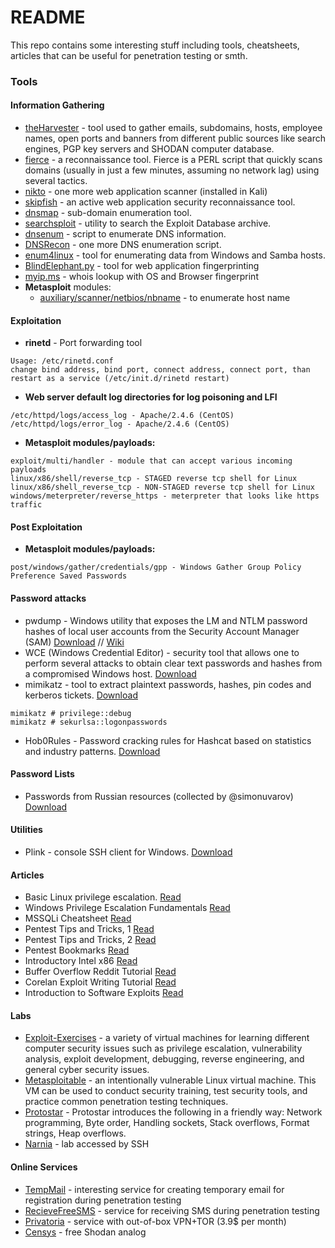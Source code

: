 # README
This repo contains some interesting stuff including tools, cheatsheets, articles that can be useful for penetration testing or smth.

### Tools

#### Information Gathering
* [theHarvester](http://tools.kali.org/information-gathering/theharvester) - tool used to gather emails, subdomains, hosts, employee names, open ports and banners from different public sources like search engines, PGP key servers and SHODAN computer database.
* [fierce](http://tools.kali.org/information-gathering/fierce) - a reconnaissance tool. Fierce is a PERL script that quickly scans domains (usually in just a few minutes, assuming no network lag) using several tactics.
* [nikto](https://tools.kali.org/information-gathering/nikto) - one more web application scanner (installed in Kali)
* [skipfish](http://tools.kali.org/web-applications/skipfish) - an active web application security reconnaissance tool.
* [dnsmap](http://tools.kali.org/information-gathering/dnsmap) - sub-domain enumeration tool.
* [searchsploit](http://tools.kali.org/information-gathering/exploitdb) - utility to search the Exploit Database archive.
* [dnsenum](http://tools.kali.org/information-gathering/dnsenum) - script to enumerate DNS information.
* [DNSRecon](http://tools.kali.org/information-gathering/dnsrecon) - one more DNS enumeration script.
* [enum4linux](http://tools.kali.org/information-gathering/enum4linux) - tool for enumerating data from Windows and Samba hosts.
* [BlindElephant.py](http://tools.kali.org/web-applications/blindelephant) - tool for web application fingerprinting
* [myip.ms](https://myip.ms/) - whois lookup with OS and Browser fingerprint
* **Metasploit** modules:
   * [auxiliary/scanner/netbios/nbname](https://www.offensive-security.com/metasploit-unleashed/scanner-netbios-auxiliary-modules/) - to enumerate host name

#### Exploitation
* **rinetd** - Port forwarding tool
```
Usage: /etc/rinetd.conf
change bind address, bind port, connect address, connect port, than restart as a service (/etc/init.d/rinetd restart)
```

* **Web server default log directories for log poisoning and LFI**
```
/etc/httpd/logs/access_log - Apache/2.4.6 (CentOS)
/etc/httpd/logs/error_log - Apache/2.4.6 (CentOS)
```
* **Metasploit modules/payloads:**
```
exploit/multi/handler - module that can accept various incoming payloads
linux/x86/shell/reverse_tcp - STAGED reverse tcp shell for Linux
linux/x86/shell_reverse_tcp - NON-STAGED reverse tcp shell for Linux
windows/meterpreter/reverse_https - meterpreter that looks like https traffic
```

#### Post Exploitation
* **Metasploit modules/payloads:**
```
post/windows/gather/credentials/gpp - Windows Gather Group Policy Preference Saved Passwords
```

#### Password attacks
* pwdump - Windows utility that exposes the LM and NTLM password hashes of local user accounts from the Security Account Manager (SAM)
[Download](https://www.dropbox.com/s/ixs1ac0xgl245ea/pwdump.zip?dl=0) //
[Wiki](https://en.wikipedia.org/wiki/Pwdump)
* WCE (Windows Credential Editor) - security tool that allows one to perform several attacks to obtain clear text passwords and hashes from a compromised Windows host.
[Download](https://www.dropbox.com/s/lncton1vtm3fwzp/wce_v1_3beta.zip?dl=0)
* mimikatz - tool to extract plaintext passwords, hashes, pin codes and kerberos tickets. [Download](https://github.com/gentilkiwi/mimikatz/releases/)
```
mimikatz # privilege::debug
mimikatz # sekurlsa::logonpasswords
```

* Hob0Rules - Password cracking rules for Hashcat based on statistics and industry patterns. [Download](https://github.com/praetorian-inc/Hob0Rules)

#### Password Lists
* Passwords from Russian resources (collected by @simonuvarov)
[Download](https://github.com/simonuvarov/password-lists)

#### Utilities
* Plink - console SSH client for Windows.
[Download](https://www.dropbox.com/s/g42q3pkrlioym75/plink.exe?dl=0)

#### Articles
* Basic Linux privilege escalation.
[Read](https://blog.g0tmi1k.com/2011/08/basic-linux-privilege-escalation/)
* Windows Privilege Escalation Fundamentals
[Read](http://www.fuzzysecurity.com/tutorials/16.html)
* MSSQLi Cheatsheet
[Read](https://www.exploit-db.com/papers/12975/)
* Pentest Tips and Tricks, 1
[Read](https://jivoi.github.io/2015/07/01/pentest-tips-and-tricks/)
* Pentest Tips and Tricks, 2
[Read](https://jivoi.github.io/2015/08/21/pentest-tips-and-tricks-number-2/)
* Pentest Bookmarks 
[Read](https://code.google.com/archive/p/pentest-bookmarks/wikis/BookmarksList.wiki)
* Introductory Intel x86
[Read](http://opensecuritytraining.info/IntroX86.html)
* Buffer Overflow Reddit Tutorial
[Read](https://www.reddit.com/r/hacking/comments/1wy610/exploit_tutorial_buffer_overflow/)
* Corelan Exploit Writing Tutorial
[Read](https://www.corelan.be/index.php/2009/07/19/exploit-writing-tutorial-part-1-stack-based-overflows/)
* Introduction to Software Exploits
[Read](http://opensecuritytraining.info/Exploits1.html)

#### Labs
* [Exploit-Exercises](https://exploit-exercises.com/) - a variety of virtual machines for learning different computer security issues such as privilege escalation, vulnerability analysis, exploit development, debugging, reverse engineering, and general cyber security issues.
* [Metasploitable](https://sourceforge.net/projects/metasploitable/files/Metasploitable2/) - an intentionally vulnerable Linux virtual machine. This VM can be used to conduct security training, test security tools, and practice common penetration testing techniques. 
* [Protostar](https://exploit-exercises.com/protostar/) - Protostar introduces the following in a friendly way:
Network programming, Byte order, Handling sockets, Stack overflows, Format strings, Heap overflows.
* [Narnia](http://overthewire.org/wargames/narnia) - lab accessed by SSH

#### Online Services
* [TempMail](https://temp-mail.ru/) - interesting service for creating temporary email for registration during penetration testing
* [RecieveFreeSMS](http://receivefreesms.com/) - service for receiving SMS during penetration testing
* [Privatoria](https://privatoria.net) - service with out-of-box VPN+TOR (3.9$ per month)
* [Censys](https://censys.io/) - free Shodan analog

